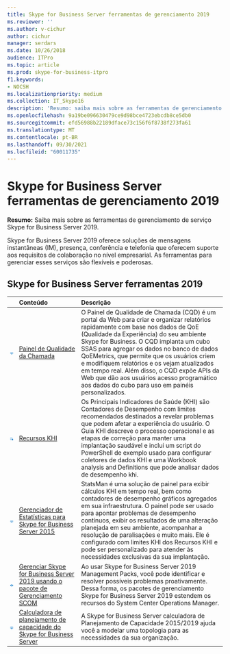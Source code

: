 ```yaml
---
title: Skype for Business Server ferramentas de gerenciamento 2019
ms.reviewer: ''
ms.author: v-cichur
author: cichur
manager: serdars
ms.date: 10/26/2018
audience: ITPro
ms.topic: article
ms.prod: skype-for-business-itpro
f1.keywords:
- NOCSH
ms.localizationpriority: medium
ms.collection: IT_Skype16
description: 'Resumo: saiba mais sobre as ferramentas de gerenciamento de serviço no Skype for Business Server 2019.'
ms.openlocfilehash: 9a19be096630479ce9d98bce4723ebcdb8ce5db0
ms.sourcegitcommit: efd56988b22189dface73c156f6f8738f273fa61
ms.translationtype: MT
ms.contentlocale: pt-BR
ms.lasthandoff: 09/30/2021
ms.locfileid: "60011735"
---
```

# <a name="skype-for-business-server-2019-management-tools"></a>Skype for Business Server ferramentas de gerenciamento 2019
 
**Resumo:** Saiba mais sobre as ferramentas de gerenciamento de serviço Skype for Business Server 2019.
  
Skype for Business Server 2019 oferece soluções de mensagens instantâneas (IM), presença, conferência e telefonia que oferecem suporte aos requisitos de colaboração no nível empresarial. As ferramentas para gerenciar esses serviços são flexíveis e poderosas.
  
## <a name="skype-for-business-server-2019-tools"></a>Skype for Business Server ferramentas 2019

|&nbsp;|Conteúdo|Descrição|
|:-----|:-----|:-----|
|![ícone do painel.](../SfbServer/media/144fef0b-3ff0-4298-8b03-978bda9e923b.png)|[Painel de Qualidade da Chamada](../SfbServer/management-tools/call-quality-dashboard/call-quality-dashboard.md)  |O Painel de Qualidade de Chamada (CQD) é um portal da Web para criar e organizar relatórios rapidamente com base nos dados de QoE (Qualidade da Experiência) do seu ambiente Skype for Business. O CQD implanta um cubo SSAS para agregar os dados no banco de dados QoEMetrics, que permite que os usuários criem e modifiquem relatórios e os vejam atualizados em tempo real. Além disso, o CQD expõe APIs da Web que dão aos usuários acesso programático aos dados do cubo para uso em painéis personalizados.   |
|![ícone para KHI.](../SfbServer/media/8759b767-b689-4a95-94a5-5b27c5688688.png)|[Recursos KHI](https://www.microsoft.com/download/details.aspx?id=57519)  |Os Principais Indicadores de Saúde (KHI) são Contadores de Desempenho com limites recomendados destinados a revelar problemas que podem afetar a experiência do usuário. O Guia KHI descreve o processo operacional e as etapas de correção para manter uma implantação saudável e inclui um script do PowerShell de exemplo usado para configurar coletores de dados KHI e uma Workbook analysis and Definitions que pode analisar dados de desempenho khi.   |
|![ícone do painel.](../SfbServer/media/144fef0b-3ff0-4298-8b03-978bda9e923b.png)|[Gerenciador de Estatísticas para Skype for Business Server 2015](../SfbServer/management-tools/statistics-manager/statistics-manager.md)  |StatsMan é uma solução de painel para exibir cálculos KHI em tempo real, bem como contadores de desempenho gráficos agregados em sua infraestrutura. O painel pode ser usado para apontar problemas de desempenho contínuos, exibir os resultados de uma alteração planejada em seu ambiente, acompanhar a resolução de paralisações e muito mais. Ele é configurado com limites KHI dos Recursos KHI e pode ser personalizado para atender às necessidades exclusivas da sua implantação.   |
|![Ícone SCOM.](../SfbServer/media/3a7601cb-dd2f-4606-8a3b-07c7abdc091a.png)|[Gerenciar Skype for Business Server 2019 usando o pacote de Gerenciamento SCOM](tools/scom-management-pack-use-2019.md)  |Ao usar Skype for Business Server 2019 Management Packs, você pode identificar e resolver possíveis problemas proativamente. Dessa forma, os pacotes de gerenciamento Skype for Business Server 2019 estendem os recursos do System Center Operations Manager.   |
|![ícone do painel.](../SfbServer/media/144fef0b-3ff0-4298-8b03-978bda9e923b.png)|[Calculadora de planejamento de capacidade do Skype for Business Server](../SfbServer/management-tools/capacity-planning-calculator.md)  |A Skype for Business Server calculadora de Planejamento de Capacidade 2015/2019 ajuda você a modelar uma topologia para as necessidades da sua organização.   |


